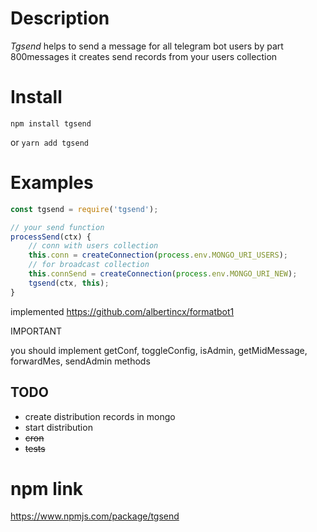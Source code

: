 
Description
===========

*Tgsend* helps to send a message for all telegram bot users by part 800messages
it creates send records from your users collection

Install
=======

`npm install tgsend`

or
`yarn add tgsend`

Examples
========

```javascript
const tgsend = require('tgsend');

// your send function
processSend(ctx) {
    // conn with users collection
    this.conn = createConnection(process.env.MONGO_URI_USERS);
    // for broadcast collection
    this.connSend = createConnection(process.env.MONGO_URI_NEW);
    tgsend(ctx, this);
}

```

implemented https://github.com/albertincx/formatbot1

IMPORTANT 

you should implement getConf, toggleConfig, isAdmin, getMidMessage, forwardMes, sendAdmin methods


## TODO

- create distribution records in mongo
- start distribution
- ~~cron~~
- ~~tests~~

# npm link

https://www.npmjs.com/package/tgsend
